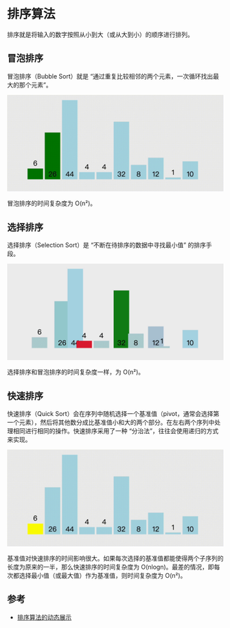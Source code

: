 # 排序算法

排序就是将输入的数字按照从小到大（或从大到小）的顺序进行排列。

## 冒泡排序

冒泡排序（Bubble Sort）就是 “通过重复比较相邻的两个元素，一次循环找出最大的那个元素”。

![](../images/bubble-sort.gif)

冒泡排序的时间复杂度为 O(n²)。

## 选择排序

选择排序（Selection Sort）是 “不断在待排序的数据中寻找最小值” 的排序手段。

![](../images/selection-sort.gif)

选择排序和冒泡排序的时间复杂度一样，为 O(n²)。

## 快速排序

快速排序（Quick Sort）会在序列中随机选择一个基准值（pivot，通常会选择第一个元素），然后将其他数分成比基准值小和大的两个部分。在左右两个序列中处理相同进行相同的操作。快速排序采用了一种 “分治法”，往往会使用递归的方式来实现。

![](../images/quick-sort.gif)

基准值对快速排序的时间影响很大。如果每次选择的基准值都能使得两个子序列的长度为原来的一半，那么快速排序的时间复杂度为 O(nlogn)。最差的情况，即每次都选择最小值（或最大值）作为基准值，则时间复杂度为 O(n²)。

## 参考

+ [排序算法的动态展示](https://visualgo.net/zh/sorting)
